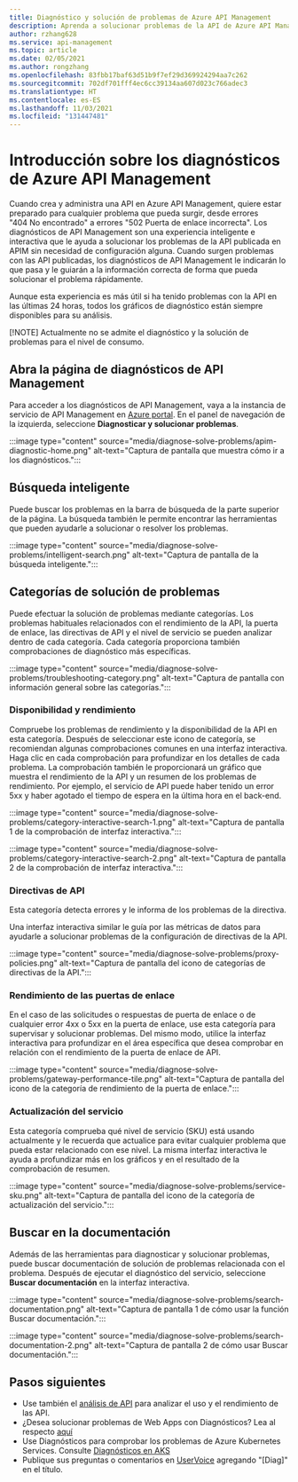 ```yaml
---
title: Diagnóstico y solución de problemas de Azure API Management
description: Aprenda a solucionar problemas de la API de Azure API Management con la herramienta de diagnóstico y solución de problemas de Azure Portal.
author: rzhang628
ms.service: api-management
ms.topic: article
ms.date: 02/05/2021
ms.author: rongzhang
ms.openlocfilehash: 83fbb17baf63d51b9f7ef29d369924294aa7c262
ms.sourcegitcommit: 702df701fff4ec6cc39134aa607d023c766adec3
ms.translationtype: HT
ms.contentlocale: es-ES
ms.lasthandoff: 11/03/2021
ms.locfileid: "131447481"
---
```

# <a name="azure-api-management-diagnostics-overview"></a>Introducción sobre los diagnósticos de Azure API Management

Cuando crea y administra una API en Azure API Management, quiere estar preparado para cualquier problema que pueda surgir, desde errores "404 No encontrado" a errores "502 Puerta de enlace incorrecta". Los diagnósticos de API Management son una experiencia inteligente e interactiva que le ayuda a solucionar los problemas de la API publicada en APIM sin necesidad de configuración alguna. Cuando surgen problemas con las API publicadas, los diagnósticos de API Management le indicarán lo que pasa y le guiarán a la información correcta de forma que pueda solucionar el problema rápidamente.

Aunque esta experiencia es más útil si ha tenido problemas con la API en las últimas 24 horas, todos los gráficos de diagnóstico están siempre disponibles para su análisis.

[!NOTE] Actualmente no se admite el diagnóstico y la solución de problemas para el nivel de consumo.

## <a name="open-api-management-diagnostics"></a>Abra la página de diagnósticos de API Management

Para acceder a los diagnósticos de API Management, vaya a la instancia de servicio de API Management en [Azure portal](https://portal.azure.com). En el panel de navegación de la izquierda, seleccione **Diagnosticar y solucionar problemas**.

:::image type="content" source="media/diagnose-solve-problems/apim-diagnostic-home.png" alt-text="Captura de pantalla que muestra cómo ir a los diagnósticos.":::



## <a name="intelligent-search"></a>Búsqueda inteligente

Puede buscar los problemas en la barra de búsqueda de la parte superior de la página. La búsqueda también le permite encontrar las herramientas que pueden ayudarle a solucionar o resolver los problemas. 

:::image type="content" source="media/diagnose-solve-problems/intelligent-search.png" alt-text="Captura de pantalla de la búsqueda inteligente.":::


## <a name="troubleshooting-categories"></a>Categorías de solución de problemas

Puede efectuar la solución de problemas mediante categorías. Los problemas habituales relacionados con el rendimiento de la API, la puerta de enlace, las directivas de API y el nivel de servicio se pueden analizar dentro de cada categoría. Cada categoría proporciona también comprobaciones de diagnóstico más específicas. 

:::image type="content" source="media/diagnose-solve-problems/troubleshooting-category.png" alt-text="Captura de pantalla con información general sobre las categorías.":::


### <a name="availability-and-performance"></a>Disponibilidad y rendimiento

Compruebe los problemas de rendimiento y la disponibilidad de la API en esta categoría. Después de seleccionar este icono de categoría, se recomiendan algunas comprobaciones comunes en una interfaz interactiva. Haga clic en cada comprobación para profundizar en los detalles de cada problema. La comprobación también le proporcionará un gráfico que muestra el rendimiento de la API y un resumen de los problemas de rendimiento. Por ejemplo, el servicio de API puede haber tenido un error 5xx y haber agotado el tiempo de espera en la última hora en el back-end. 

:::image type="content" source="media/diagnose-solve-problems/category-interactive-search-1.png" alt-text="Captura de pantalla 1 de la comprobación de interfaz interactiva.":::



:::image type="content" source="media/diagnose-solve-problems/category-interactive-search-2.png" alt-text="Captura de pantalla 2 de la comprobación de interfaz interactiva.":::

### <a name="api-policies"></a>Directivas de API

Esta categoría detecta errores y le informa de los problemas de la directiva. 

Una interfaz interactiva similar le guía por las métricas de datos para ayudarle a solucionar problemas de la configuración de directivas de la API.

:::image type="content" source="media/diagnose-solve-problems/proxy-policies.png" alt-text="Captura de pantalla del icono de categorías de directivas de la API.":::

### <a name="gateway-performance"></a>Rendimiento de las puertas de enlace 

En el caso de las solicitudes o respuestas de puerta de enlace o de cualquier error 4xx o 5xx en la puerta de enlace, use esta categoría para supervisar y solucionar problemas. Del mismo modo, utilice la interfaz interactiva para profundizar en el área específica que desea comprobar en relación con el rendimiento de la puerta de enlace de API. 

:::image type="content" source="media/diagnose-solve-problems/gateway-performance-tile.png" alt-text="Captura de pantalla del icono de la categoría de rendimiento de la puerta de enlace.":::

### <a name="service-upgrade"></a>Actualización del servicio

Esta categoría comprueba qué nivel de servicio (SKU) está usando actualmente y le recuerda que actualice para evitar cualquier problema que pueda estar relacionado con ese nivel. La misma interfaz interactiva le ayuda a profundizar más en los gráficos y en el resultado de la comprobación de resumen. 

:::image type="content" source="media/diagnose-solve-problems/service-sku.png" alt-text="Captura de pantalla del icono de la categoría de actualización del servicio.":::

## <a name="search-documentation"></a>Buscar en la documentación

Además de las herramientas para diagnosticar y solucionar problemas, puede buscar documentación de solución de problemas relacionada con el problema. Después de ejecutar el diagnóstico del servicio, seleccione **Buscar documentación** en la interfaz interactiva. 

 :::image type="content" source="media/diagnose-solve-problems/search-documentation.png" alt-text="Captura de pantalla 1 de cómo usar la función Buscar documentación.":::


 :::image type="content" source="media/diagnose-solve-problems/search-documentation-2.png" alt-text="Captura de pantalla 2 de cómo usar Buscar documentación.":::


## <a name="next-steps"></a>Pasos siguientes

* Use también el [análisis de API](howto-use-analytics.md) para analizar el uso y el rendimiento de las API. 
* ¿Desea solucionar problemas de Web Apps con Diagnósticos? Lea al respecto [aquí](../app-service/overview-diagnostics.md)
* Use Diagnósticos para comprobar los problemas de Azure Kubernetes Services. Consulte [Diagnósticos en AKS](../aks/concepts-diagnostics.md)
* Publique sus preguntas o comentarios en [UserVoice](https://feedback.azure.com/d365community/forum/e808a70c-ff24-ec11-b6e6-000d3a4f0858) agregando "[Diag]" en el título.
